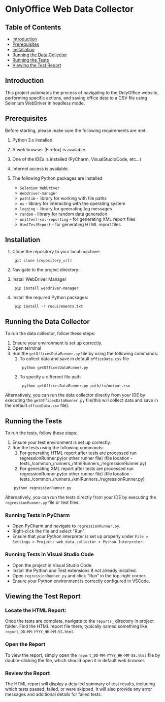 # OnlyOffice Web Data Collector

## Table of Contents

- [Introduction](#introduction)
- [Prerequisites](#prerequisites)
- [Installation](#installation)
- [Running the Data Collector](#running-the-data-collector)
- [Running the Tests](#running-the-tests)
- [Viewing the Test Report](#viewing-the-test-report)

## Introduction

This project automates the process of navigating to the OnlyOffice website, performing specific actions, and saving office data to a CSV file using Selenium WebDriver in headless mode.
## Prerequisites

Before starting, please make sure the following requirements are met.
1. Python 3.x installed.
2. A web browser (Firefox) is available. 
3. One of the IDEs is installed (PyCharm, VisualStudioCode, etc...)
4. Internet access is available. 
5. The following Python packages are installed

    - `Selenium WebDriver`
    - `Webdriver-manager`
    - `pathlib` - library for working with file paths
    - `os` - library for interacting with the operating system
    - `logging` - library for generating log messages
    - `random` - library for random data generation
    - `unittest-xml-reporting` - for generating XML report files
    - `HtmlTestReport` - for generating HTML report files
  
## Installation

1. Clone the repository to your local machine:

        git clone [repository_url]

2. Navigate to the project directory:
3. Install WebDriver Manager

        pip install webdriver-manager
4. Install the required Python packages:

        pip install -r requirements.txt

## Running the Data Collector
To run the data collector, follow these steps:
1. Ensure your environment is set up correctly.
2. Open terminal
3. Run the `getOfficesDataRunner.py` file by using the following commands:
   1. To collect data and save in default `officeData.csv` file
      ```
       python getOfficesDataRunner.py
      ```
   2. To specify a different file path
      ```
       python getOfficesDataRunner.py path/to/output.csv
      ```

Alternatively, you can run the data collector directly from your IDE by executing the `getOfficesDataRunner.py` file(this will collect data and save in the default `officeData.csv` file).

## Running the Tests

To run the tests, follow these steps:
1. Ensure your test environment is set up correctly.
2. Run the tests using the following commands:
   1. For generating HTML report after tests are processed run regressionRunner.py(or other runner file)
   (file location - tests_/common_/runners_/htmlRunners_/regressionRunner.py)
   2. For generating XML report after tests are processed run regressionRunner.py(or other runner file)
   (file location - tests_/common_/runners_/xmlRunners_/regressionRunner.py)
      
```
    python regressionRunner.py
```
Alternatively, you can run the tests directly from your IDE by executing the `regressionRunner.py` file or test files.

### Running Tests in PyCharm
- Open PyCharm and navigate to `regressionRunner.py`.
- Right-click the file and select "Run".
- Ensure that your Python interpreter is set up properly under `File > Settings > Project: web_data_collector > Python Interpreter`.

### Running Tests in Visual Studio Code
- Open the project in Visual Studio Code.
- Install the Python and Test extensions if not already installed.
- Open `regressionRunner.py` and click "Run" in the top-right corner.
- Ensure your Python environment is correctly configured in VSCode.

## Viewing the Test Report
### Locate the HTML Report:
Once the tests are complete, navigate to the `reports_` directory in project folder. Find the HTML report file there, typically named something like `report_DD-MM-YYYY_HH-MM-SS.html`.

### Open the Report
To view the report, simply open the `report_DD-MM-YYYY_HH-MM-SS.html` file by double-clicking the file, which should open it in default web browser.

### Review the Report
The HTML report will display a detailed summary of test results, including which tests passed, failed, or were skipped. It will also provide any error messages and additional details for failed tests.
